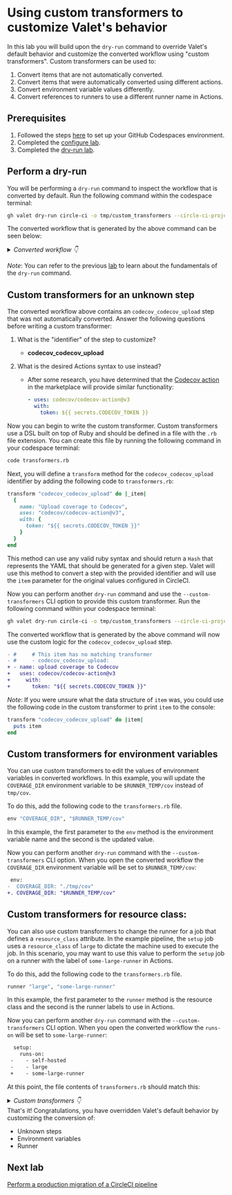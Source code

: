 # Using custom transformers to customize Valet's behavior

In this lab you will build upon the `dry-run` command to override Valet's default behavior and customize the converted workflow using "custom transformers". Custom transformers can be used to:

1. Convert items that are not automatically converted.
2. Convert items that were automatically converted using different actions.
3. Convert environment variable values differently.
4. Convert references to runners to use a different runner name in Actions.

## Prerequisites

1. Followed the steps [here](./readme.md#configure-your-codespace) to set up your GitHub Codespaces environment.
2. Completed the [configure lab](./1-configure.md#configuring-credentials).
3. Completed the [dry-run lab](./3-dry-run.md).

## Perform a dry-run

You will be performing a `dry-run` command to inspect the workflow that is converted by default. Run the following command within the codespace terminal:

```bash
gh valet dry-run circle-ci -o tmp/custom_transformers --circle-ci-project circleci-node-example
```

The converted workflow that is generated by the above command can be seen below:

<details>
  <summary><em>Converted workflow 👇</em></summary>

```yaml
name: labs-data/circleci-node-example/sample
on:
  push:
    branches:
    - main
jobs:
  setup:
    runs-on:
      - self-hosted
      - large
    env:
      COVERAGE_DIR: "./tmp/cov"
    steps:
    - run: mkdir -p $COVERAGE_DIR
  node_test:
    runs-on: ubuntu-latest
    steps:
    - uses: actions/checkout@v2
    - id: npm-cache-dir
      run: echo "::set-output name=dir::$(npm config get cache)"
    - uses: actions/cache@v2
      with:
        path: "${{ steps.npm-cache-dir.outputs.dir }}"
        key: "${{ runner.os }}-node-${{ hashFiles('**/package-lock.json') }}"
        restore-keys: "${{ runner.os }}-node-"
    - run: npm ci
    - run: npm run test
#     # This item has no matching transformer
#     - codecov_codecov_upload:
```

</details>

_Note_: You can refer to the previous [lab](./3-dry-run.md) to learn about the fundamentals of the `dry-run` command.

## Custom transformers for an unknown step

The converted workflow above contains an `codecov_codecov_upload` step that was not automatically converted. Answer the following questions before writing a custom transformer:

1. What is the "identifier" of the step to customize?
    - __codecov_codecov_upload__

2. What is the desired Actions syntax to use instead?
    - After some research, you have determined that the [Codecov action](https://github.com/marketplace/actions/codecov) in the marketplace will provide similar functionality:

      ```yaml
      - uses: codecov/codecov-action@v3
        with:
          token: ${{ secrets.CODECOV_TOKEN }}
      ```

Now you can begin to write the custom transformer. Custom transformers use a DSL built on top of Ruby and should be defined in a file with the `.rb` file extension. You can create this file by running the following command in your codespace terminal:

```bash
code transformers.rb
```

Next, you will define a `transform` method for the `codecov_codecov_upload` identifier by adding the following code to `transformers.rb`:

```ruby
transform "codecov_codecov_upload" do |_item|
  {
    name: "Upload coverage to Codecov",
    uses: "codecov/codecov-action@v3",
    with: { 
      token: "${{ secrets.CODECOV_TOKEN }}" 
    }
  }
end
```

This method can use any valid ruby syntax and should return a `Hash` that represents the YAML that should be generated for a given step. Valet will use this method to convert a step with the provided identifier and will use the `item` parameter for the original values configured in CircleCI.

Now you can perform another `dry-run` command and use the `--custom-transformers` CLI option to provide this custom transformer. Run the following command within your codespace terminal:

```bash
gh valet dry-run circle-ci -o tmp/custom_transformers --circle-ci-project circleci-node-example --custom-transformers transformers.rb
```

The converted workflow that is generated by the above command will now use the custom logic for the `codecov_codecov_upload` step.

```diff
- #     # This item has no matching transformer
- #     - codecov_codecov_upload:
+ - name: upload coverage to Codecov
+   uses: codecov/codecov-action@v3
+     with:
+       token: "${{ secrets.CODECOV_TOKEN }}"
```

_Note_: If you were unsure what the data structure of `item` was, you could use the following code in the custom transformer to print `item` to the console:

```ruby
transform "codecov_codecov_upload" do |item|
  puts item
end
```

## Custom transformers for environment variables

You can use custom transformers to edit the values of environment variables in converted workflows. In this example, you will update the `COVERAGE_DIR` environment variable to be `$RUNNER_TEMP/cov` instead of `tmp/cov`.

To do this, add the following code to the `transformers.rb` file.

```ruby
env "COVERAGE_DIR", "$RUNNER_TEMP/cov"
```

In this example, the first parameter to the `env` method is the environment variable name and the second is the updated value.

Now you can perform another `dry-run` command with the `--custom-transformers` CLI option.  When you open the converted workflow the `COVERAGE_DIR` environment variable will be set to `$RUNNER_TEMP/cov`:

```diff
 env:
-  COVERAGE_DIR: "./tmp/cov"
+. COVERAGE_DIR: "$RUNNER_TEMP/cov"
```

## Custom transformers for resource class:

You can also use custom transformers to change the runner for a job that defines a `resource_class` attribute.  In the example pipeline, the `setup` job uses a `resource_class` of `large` to dictate the machine used to execute the job.  In this scenario, you may want to use this value to perform the `setup` job on a runner with the label of `some-large-runner` in Actions.

To do this, add the following code to the `transformers.rb` file.

```ruby
runner "large", "some-large-runner"
```

In this example, the first parameter to the `runner` method is the resource class and the second is the runner labels to use in Actions.

Now you can perform another `dry-run` command with the `--custom-transformers` CLI option.  When you open the converted workflow the `runs-on` will be set to `some-large-runner`:

```diff
  setup:
    runs-on:
 -    - self-hosted
 -    - large
 +    - some-large-runner
```

At this point, the file contents of `transformers.rb` should match this:

<details>
  <summary><em>Custom transformers 👇</em></summary>

```ruby
env "COVERAGE_DIR", "$RUNNER_TEMP/cov"
runner "large", "some-large-runner"

transform "codecov_codecov_upload" do |_item|
  {
    name: "Upload coverage to Codecov",
    uses: "codecov/codecov-action@v3",
    with: { token: "${{ secrets.CODECOV_TOKEN }}" }
  }
end
```

</details>
That's it! Congratulations, you have overridden Valet's default behavior by customizing the conversion of:

- Unknown steps
- Environment variables
- Runner

## Next lab

[Perform a production migration of a CircleCI pipeline](5-migrate.md)
